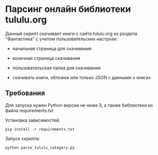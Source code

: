 # Парсинг онлайн библиотеки tululu.org

Данный скрипт скачивает книги с сайта tululu.org из раздела "Фантастика" с учетом пользовательских настроек:

- начальная страница для скачивания

- конечная страница скачивания

- пользовательская папка для скачивания

- скачивать книги, обложки или только JSON c данными о книгах

## Требования

Для запуска нужен Python версии не ниже 3, а также библиотеки из файла requirements.txt 

Установка зависимостей:
```
pip install -r requirements.txt
```

Запуск скрипта:

```
python parce_tululu_category.py
```




